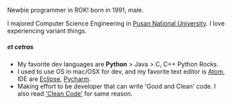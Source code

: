 

Newbie programmer in ROK! born in 1991, male.

I majored Computer Science Engineering in [Pusan National University][1]. I love experiencing variant things.


##### et cetras

- My favorite dev languages are **Python** > Java > C, C++ Python Rocks.
- I used to use OS in mac/OSX for dev, and my favorite text editor is [Atom][2], IDE are [Eclipse][3], [Pycharm][4].
- Making effort to be developer that can write 'Good and Clean' code. I also read ['Clean Code'][5] for same reason.

[1]: https://en.wikipedia.org/wiki/Pusan_National_University
[2]: https://atom.io
[3]: http://www.eclipse.org/
[4]: https://www.jetbrains.com/pycharm/
[5]: http://book.naver.com/bookdb/book_detail.nhn?bid=7390287

